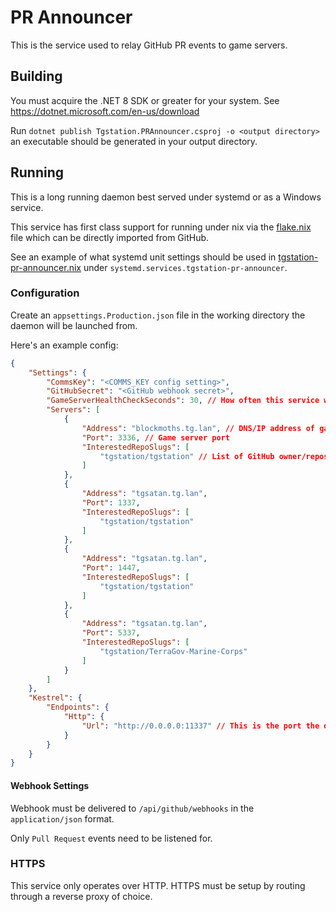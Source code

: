 # PR Announcer

This is the service used to relay GitHub PR events to game servers.

## Building

You must acquire the .NET 8 SDK or greater for your system. See https://dotnet.microsoft.com/en-us/download

Run `dotnet publish Tgstation.PRAnnouncer.csproj -o <output directory>` an executable should be generated in your output directory.

## Running

This is a long running daemon best served under systemd or as a Windows service.

This service has first class support for running under nix via the [flake.nix](./flake.nix) file which can be directly imported from GitHub.

See an example of what systemd unit settings should be used in [tgstation-pr-announcer.nix](./tgstation-pr-announcer.nix) under `systemd.services.tgstation-pr-announcer`.

### Configuration

Create an `appsettings.Production.json` file in the working directory the daemon will be launched from.

Here's an example config:
```json
{
	"Settings": {
		"CommsKey": "<COMMS_KEY config setting>",
		"GitHubSecret": "<GitHub webhook secret>",
		"GameServerHealthCheckSeconds": 30, // How often this service will ping game servers
		"Servers": [
			{
				"Address": "blockmoths.tg.lan", // DNS/IP address of game server
				"Port": 3336, // Game server port
				"InterestedRepoSlugs": [
					"tgstation/tgstation" // List of GitHub owner/repos that notifications should be delivered for
				]
			},
			{
				"Address": "tgsatan.tg.lan",
				"Port": 1337,
				"InterestedRepoSlugs": [
					"tgstation/tgstation"
				]
			},
			{
				"Address": "tgsatan.tg.lan",
				"Port": 1447,
				"InterestedRepoSlugs": [
					"tgstation/tgstation"
				]
			},
			{
				"Address": "tgsatan.tg.lan",
				"Port": 5337,
				"InterestedRepoSlugs": [
					"tgstation/TerraGov-Marine-Corps"
				]
			}
		]
	},
	"Kestrel": {
		"Endpoints": {
			"Http": {
				"Url": "http://0.0.0.0:11337" // This is the port the daemon will be hosted on.
			}
		}
	}
}
```

#### Webhook Settings

Webhook must be delivered to `/api/github/webhooks` in the `application/json` format.

Only `Pull Request` events need to be listened for.

### HTTPS

This service only operates over HTTP. HTTPS must be setup by routing through a reverse proxy of choice.
